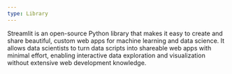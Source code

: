 ```yaml
---
type: Library
---
```


Streamlit is an open-source Python library that makes it easy to create and share beautiful, custom web apps for machine learning and data science. It allows data scientists to turn data scripts into shareable web apps with minimal effort, enabling interactive data exploration and visualization without extensive web development knowledge.